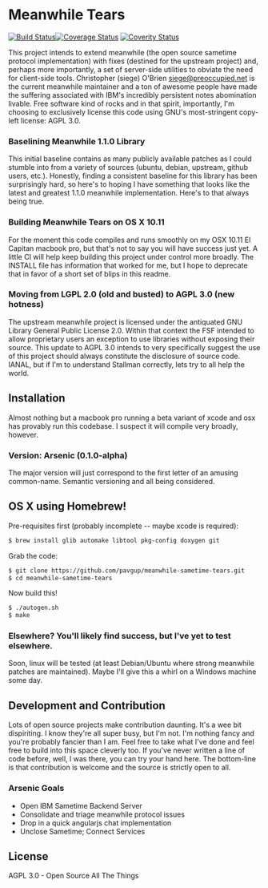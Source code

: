 # Meanwhile Tears
[![Build Status](https://travis-ci.org/pavgup/meanwhile-sametime-tears.svg)](https://travis-ci.org/pavgup/meanwhile-sametime-tears)[![Coverage Status](https://coveralls.io/repos/pavgup/meanwhile-sametime-tears/badge.svg?branch=master&service=github)](https://coveralls.io/github/pavgup/meanwhile-sametime-tears?branch=master)
[![Coverity Status](https://scan.coverity.com/projects/7115/badge.svg)](https://scan.coverity.com/projects/pavgup-meanwhile-sametime-tears)

This project intends to extend meanwhile (the open source sametime protocol implementation) with fixes (destined for the upstream project) and, perhaps more importantly, a set of server-side utilities to obviate the need for client-side tools.  Christopher (siege) O'Brien <siege@preoccupied.net> is the current meanwhile maintainer and a ton of awesome people have made the suffering associated with IBM's incredibly persistent notes abomination livable. Free software kind of rocks and in that spirit, importantly, I'm choosing to exclusively license this code using GNU's most-stringent copy-left license: AGPL 3.0.

### Baselining Meanwhile 1.1.0 Library
This initial baseline contains as many publicly available patches as I could stumble into from a variety of sources (ubuntu, debian, upstream, github users, etc.).  Honestly, finding a consistent baseline for this library has been surprisingly hard, so here's to hoping I have something that looks like the latest and greatest 1.1.0 meanwhile implementation.  Here's to that always being true.

### Building Meanwhile Tears on OS X 10.11
For the moment this code compiles and runs smoothly on my OSX 10.11 El Capitan macbook pro, but that's not to say you will have success just yet. A little CI will help keep building this project under control more broadly.  The INSTALL file has information that worked for me, but I hope to deprecate that in favor of a short set of blips in this readme.

### Moving from LGPL 2.0 (old and busted) to AGPL 3.0 (new hotness)
The upstream meanwhile project is licensed under the antiquated GNU Library General Public License 2.0.  Within that context the FSF intended to allow proprietary users an exception to use libraries without exposing their source.  This update to AGPL 3.0 intends to very specifically suggest the use of this project should always constitute the disclosure of source code.  IANAL, but if I'm to understand Stallman correctly, lets try to all help the world.

Installation
------------
Almost nothing but a macbook pro running a beta variant of xcode and osx has provably run this codebase.  I suspect it will compile very broadly, however.
### Version: Arsenic (0.1.0-alpha)

The major version will just correspond to the first letter of an amusing common-name.  Semantic versioning and all being considered.
## OS X using Homebrew!
Pre-requisites first (probably incomplete -- maybe xcode is required):
```sh
$ brew install glib automake libtool pkg-config doxygen git
```
Grab the code:
```sh
$ git clone https://github.com/pavgup/meanwhile-sametime-tears.git
$ cd meanwhile-sametime-tears
```
Now build this!
```sh
$ ./autogen.sh
$ make
```
### Elsewhere?  You'll likely find success, but I've yet to test elsewhere.
Soon, linux will be tested (at least Debian/Ubuntu where strong meanwhile patches are maintained).  Maybe I'll give this a whirl on a Windows machine some day.

Development and Contribution
----------------------------
Lots of open source projects make contribution daunting. It's a wee bit dispiriting. I know they're all super busy, but I'm not.  I'm nothing fancy and you're probably fancier than I am.  Feel free to take what I've done and feel free to build into this space cleverly too.  If you've never written a line of code before, well, I was there, you can try your hand here.  The bottom-line is that contribution is welcome and the source is strictly open to all.
### Arsenic Goals
 - Open IBM Sametime Backend Server
 - Consolidate and triage meanwhile protocol issues
 - Drop in a quick angularjs chat implementation
 - Unclose Sametime; Connect Services

License
--
AGPL 3.0 - Open Source All The Things
